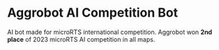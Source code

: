 # Aggrobot AI Competition Bot
AI bot made for microRTS international competition. Aggrobot won **2nd place** of 2023 microRTS AI competition in all maps.

